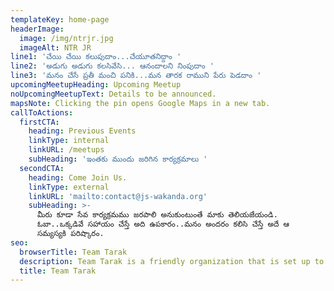```yaml
---
templateKey: home-page
headerImage:
  image: /img/ntrjr.jpg
  imageAlt: NTR JR
line1: 'చేయి చేయి కలుపుదాం...చేయూతనిద్దాం '
line2: 'అడుగు అడుగు కలసివేసి... ఆనందాలని నింపుదాం '
line3: 'మనం చేసే ప్రతీ మంచి పనికి...మన తారక రాముని పేరు పెడదాం '
upcomingMeetupHeading: Upcoming Meetup
noUpcomingMeetupText: Details to be announced.
mapsNote: Clicking the pin opens Google Maps in a new tab.
callToActions:
  firstCTA:
    heading: Previous Events
    linkType: internal
    linkURL: /meetups
    subHeading: 'ఇంతకు ముందు జరిగిన కార్యక్రమాలు '
  secondCTA:
    heading: Come Join Us.
    linkType: external
    linkURL: 'mailto:contact@js-wakanda.org'
    subHeading: >-
      మీరు కూడా సేవ కార్యక్రమము జరపాలి అనుకుంటుంతే మాకు తెలియజేయండి. 
      ఓబా..ఒక్కడివే సహాయం చేస్తే అది ఉపకారం..మనం అందరం కలిసి చేస్తే అదే ఆ
      సమ్యస్యకి పరిష్కారం.
seo:
  browserTitle: Team Tarak
  description: Team Tarak is a friendly organization that is set up to help people in need.
  title: Team Tarak
---
```


